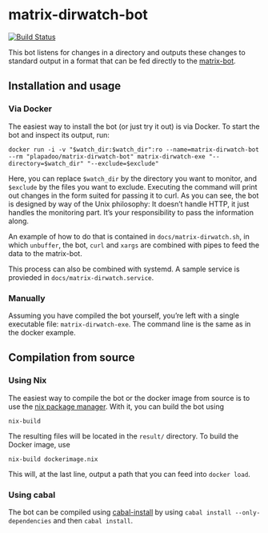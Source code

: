 # matrix-dirwatch-bot

[![Build Status](https://travis-ci.org/plapadoo/matrix-dirwatch-bot.svg?branch=master)](https://travis-ci.org/plapadoo/matrix-dirwatch-bot)

This bot listens for changes in a directory and outputs these changes to standard output in a format that can be fed directly to the [matrix-bot](https://github.com/plapadoo/matrix-bot).

## Installation and usage

### Via Docker

The easiest way to install the bot (or just try it out) is via Docker. To start the bot and inspect its output, run:

    docker run -i -v "$watch_dir:$watch_dir":ro --name=matrix-dirwatch-bot --rm "plapadoo/matrix-dirwatch-bot" matrix-dirwatch-exe "--directory=$watch_dir" "--exclude=$exclude"
	
Here, you can replace `$watch_dir` by the directory you want to monitor, and `$exclude` by the files you want to exclude. Executing the command will print out changes in the form suited for passing it to curl. As you can see, the bot is designed by way of the Unix philosophy: It doesn’t handle HTTP, it just handles the monitoring part. It’s your responsibility to pass the information along. 

An example of how to do that is contained in `docs/matrix-dirwatch.sh`, in which `unbuffer`, the bot, `curl` and `xargs` are combined with pipes to feed the data to the matrix-bot.

This process can also be combined with systemd. A sample service is provieded in `docs/matrix-dirwatch.service`.

### Manually

Assuming you have compiled the bot yourself, you’re left with a single executable file:  `matrix-dirwatch-exe`. The command line is the same as in the docker example.

## Compilation from source

### Using Nix

The easiest way to compile the bot or the docker image from source is to use the [nix package manager](https://nixos.org/nix/). With it, you can build the bot using

    nix-build

The resulting files will be located in the `result/` directory. To build the Docker image, use

    nix-build dockerimage.nix

This will, at the last line, output a path that you can feed into `docker load`.

### Using cabal

The bot can be compiled using [cabal-install](https://www.haskell.org/cabal/) by using `cabal install --only-dependencies` and then `cabal install`.
